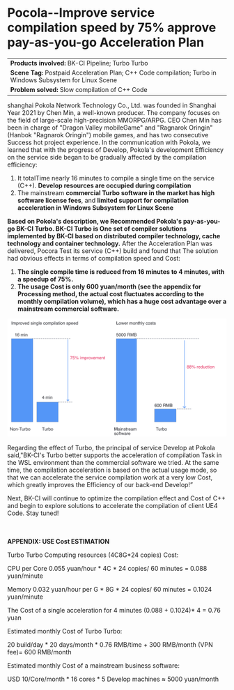  # Pocola--Improve service compilation speed by 75% approve pay-as-you-go Acceleration Plan

 || 
 |:-| 
 |**Products involved:** BK-CI Pipeline; Turbo Turbo| 
 |**Scene Tag:** Postpaid Acceleration Plan; C++ Code compilation; Turbo in Windows Subsystem for Linux Scene| 
 |**Problem solved:** Slow compilation of C++ Code| 


 shanghai Pokola Network Technology Co., Ltd. was founded in Shanghai Year 2021 by Chen Min, a well-known producer.  The company focuses on the field of large-scale high-precision MMORPG/ARPG. CEO Chen Min has been in charge of "Dragon Valley mobileGame" and "Ragnarok Oringin"(Hanbok "Ragnarok Oringin") mobile games, and has two consecutive Success hot project experience. 
 In the communication with Pokola, we learned that with the progress of Develop, Pokola's development Efficiency on the service side began to be gradually affected by the compilation efficiency: 
 1. It totalTime nearly 16 minutes to compile a single time on the service (C++). **Develop resources are occupied during compilation** 
 2. The mainstream **commercial Turbo software in the market has high software license fees**, and **limited support for compilation acceleration in Windows Subsystem for Linux Scene** 

 **Based on Pokola's description, we Recommended Pokola's pay-as-you-go BK-CI Turbo.  BK-CI Turbo is One set of compiler solutions implemented by BK-CI based on distributed compiler technology, cache technology and container technology.** After the Acceleration Plan was delivered, Pocora Test its service (C++) build and found that The solution had obvious effects in terms of compilation speed and Cost: 

 1. **The single compile time is reduced from 16 minutes to 4 minutes, with a speedup of 75%.** 
 2. **The usage Cost is only 600 yuan/month (see the appendix for Processing method, the actual cost fluctuates according to the monthly compilation volume), which has a huge cost advantage over a mainstream commercial software.** 

 ![](../../../assets/image-casestudy-bokura-1.png) 

 Regarding the effect of Turbo, the principal of service Develop at Pokola said,"BK-CI's Turbo better supports the acceleration of compilation Task in the WSL environment than the commercial software we tried.  At the same time, the compilation acceleration is based on the actual usage mode, so that we can accelerate the service compilation work at a very low Cost, which greatly improves the Efficiency of our back-end Develop!” 


 Next, BK-CI will continue to optimize the compilation effect and Cost of C++ and begin to explore solutions to accelerate the compilation of client UE4 Code. Stay tuned! 


 <br> <br> 
 **APPENDIX: USE Cost ESTIMATION** 

 Turbo Turbo Computing resources (4C8G*24 copies) Cost: 

 CPU per Core 0.055 yuan/hour * 4C * 24 copies/ 60 minutes = 0.088 yuan/minute 

 Memory 0.032 yuan/hour per G * 8G * 24 copies/ 60 minutes = 0.1024 yuan/minute 

 The Cost of a single acceleration for 4 minutes (0.088 + 0.1024)* 4 = 0.76 yuan 

 Estimated monthly Cost of Turbo Turbo: 

 20 build/day * 20 days/month * 0.76 RMB/time + 300 RMB/month (VPN fee)= 600 RMB/month 

 Estimated monthly Cost of a mainstream business software: 

 USD 10/Core/month * 16 cores * 5 Develop machines ≈ 5000 yuan/month 
